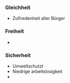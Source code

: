 
### Gleichheit
- Zufiredenheit aller Bürger 

### Freiheit
- 

### Sicherheit
- Umweltschutzt
- Niedrige arbeitslosigkeit
- 